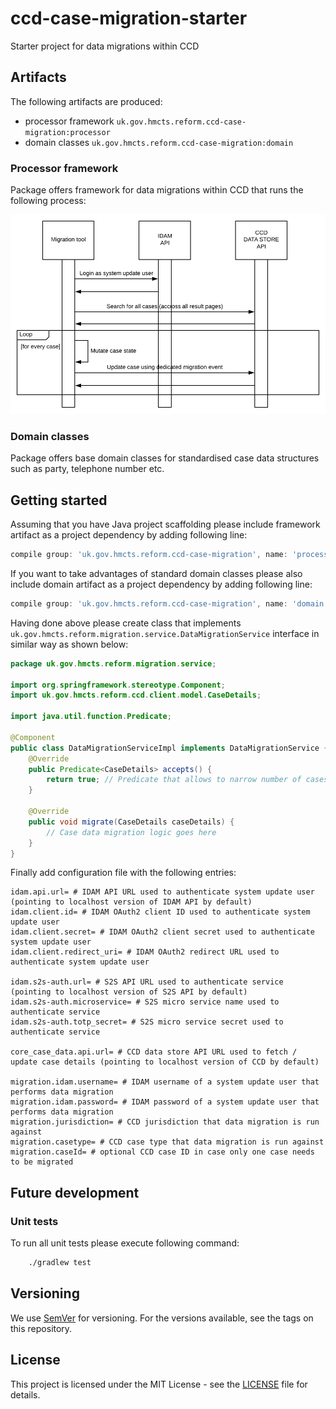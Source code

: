# ccd-case-migration-starter

Starter project for data migrations within CCD

## Artifacts

The following artifacts are produced:

- processor framework `uk.gov.hmcts.reform.ccd-case-migration:processor`
- domain classes `uk.gov.hmcts.reform.ccd-case-migration:domain`

### Processor framework

Package offers framework for data migrations within CCD that runs the following process:

![diagram](docs/process.png)

### Domain classes

Package offers base domain classes for standardised case data structures such as party, telephone number etc.  

## Getting started

Assuming that you have Java project scaffolding please include framework artifact as a project dependency by adding following line:

```groovy
compile group: 'uk.gov.hmcts.reform.ccd-case-migration', name: 'processor', version: '2.1.0'
```

If you want to take advantages of standard domain classes please also include domain artifact as a project dependency by adding following line:

```groovy
compile group: 'uk.gov.hmcts.reform.ccd-case-migration', name: 'domain', version: '2.1.0'
```

Having done above please create class that implements `uk.gov.hmcts.reform.migration.service.DataMigrationService` interface in similar way as shown below:

```java
package uk.gov.hmcts.reform.migration.service;

import org.springframework.stereotype.Component;
import uk.gov.hmcts.reform.ccd.client.model.CaseDetails;

import java.util.function.Predicate;

@Component
public class DataMigrationServiceImpl implements DataMigrationService {
    @Override
    public Predicate<CaseDetails> accepts() {
        return true; // Predicate that allows to narrow number of cases that gets migrated
    }

    @Override
    public void migrate(CaseDetails caseDetails) {
        // Case data migration logic goes here
    }
}
```

Finally add configuration file with the following entries:

```properties
idam.api.url= # IDAM API URL used to authenticate system update user (pointing to localhost version of IDAM API by default)
idam.client.id= # IDAM OAuth2 client ID used to authenticate system update user
idam.client.secret= # IDAM OAuth2 client secret used to authenticate system update user
idam.client.redirect_uri= # IDAM OAuth2 redirect URL used to authenticate system update user

idam.s2s-auth.url= # S2S API URL used to authenticate service (pointing to localhost version of S2S API by default)
idam.s2s-auth.microservice= # S2S micro service name used to authenticate service
idam.s2s-auth.totp_secret= # S2S micro service secret used to authenticate service

core_case_data.api.url= # CCD data store API URL used to fetch / update case details (pointing to localhost version of CCD by default)

migration.idam.username= # IDAM username of a system update user that performs data migration
migration.idam.password= # IDAM password of a system update user that performs data migration
migration.jurisdiction= # CCD jurisdiction that data migration is run against
migration.casetype= # CCD case type that data migration is run against
migration.caseId= # optional CCD case ID in case only one case needs to be migrated
```

## Future development

### Unit tests

To run all unit tests please execute following command:

```bash
    ./gradlew test
```

## Versioning

We use [SemVer](http://semver.org/) for versioning. For the versions available, see the tags on this repository.

## License

This project is licensed under the MIT License - see the [LICENSE](LICENSE) file for details.
